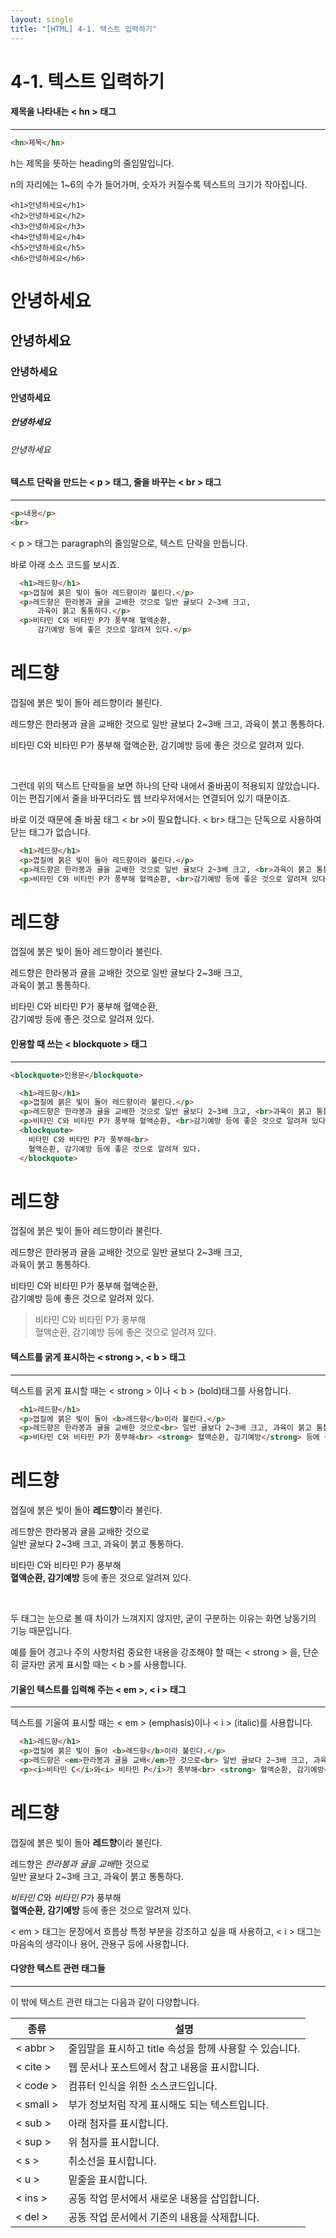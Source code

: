```yaml
---
layout: single
title: "[HTML] 4-1. 텍스트 입력하기"
---
```


# 4-1. 텍스트 입력하기

#### 제목을 나타내는 < hn > 태그

---

```html
<hn>제목</hn>
```

h는 제목을 뜻하는 heading의 줄임말입니다. 

n의 자리에는 1~6의 수가 들어가며, 숫자가 커질수록 텍스트의 크기가 작아집니다. 

```
<h1>안녕하세요</h1>
<h2>안녕하세요</h2>
<h3>안녕하세요</h3>
<h4>안녕하세요</h4>
<h5>안녕하세요</h5>
<h6>안녕하세요</h6>
```

<h1>안녕하세요</h1>
<h2>안녕하세요</h2>
<h3>안녕하세요</h3>
<h4>안녕하세요</h4>
<h5>안녕하세요</h5>
<h6>안녕하세요</h6>



#### 텍스트 단락을 만드는 < p > 태그, 줄을 바꾸는 < br > 태그

---

```html
<p>내용</p>
<br>
```

< p > 태그는  paragraph의 줄임말으로, 텍스트 단락을 만듭니다. 

바로 아래 소스 코드를 보시죠. 

```html
  <h1>레드향</h1>
  <p>껍질에 붉은 빛이 돌아 레드향이라 불린다.</p>
  <p>레드향은 한라봉과 귤을 교배한 것으로 일반 귤보다 2~3배 크고, 
      과육이 붉고 통통하다.</p>
  <p>비타민 C와 비타민 P가 풍부해 혈액순환, 
      감기예방 등에 좋은 것으로 알려져 있다.</p>
```



  <h1>레드향</h1>
  <p>껍질에 붉은 빛이 돌아 레드향이라 불린다.</p>
  <p>레드향은 한라봉과 귤을 교배한 것으로 일반 귤보다 2~3배 크고, 
      과육이 붉고 통통하다.</p>
  <p>비타민 C와 비타민 P가 풍부해 혈액순환, 
      감기예방 등에 좋은 것으로 알려져 있다.</p>
<br>


그런데 위의 텍스트 단락들을 보면 하나의 단락 내에서 줄바꿈이 적용되지 않았습니다. 이는 편집기에서 줄을 바꾸더라도 웹 브라우저에서는 연결되어 있기 때문이죠. 

바로 이것 때문에 줄 바꿈 태그 < br >이 필요합니다. < br> 태그는 단독으로 사용하여 닫는 태그가 없습니다. 

```html
  <h1>레드향</h1>
  <p>껍질에 붉은 빛이 돌아 레드향이라 불린다.</p>
  <p>레드향은 한라봉과 귤을 교배한 것으로 일반 귤보다 2~3배 크고, <br>과육이 붉고 통통하다.</p>
  <p>비타민 C와 비타민 P가 풍부해 혈액순환, <br>감기예방 등에 좋은 것으로 알려져 있다.</p>
```



  <h1>레드향</h1>
  <p>껍질에 붉은 빛이 돌아 레드향이라 불린다.</p>
  <p>레드향은 한라봉과 귤을 교배한 것으로 일반 귤보다 2~3배 크고, <br>과육이 붉고 통통하다.</p>
  <p>비타민 C와 비타민 P가 풍부해 혈액순환, <br>감기예방 등에 좋은 것으로 알려져 있다.</p>



#### 인용할 때 쓰는 < blockquote > 태그

---

```html
<blockquote>인용문</blockquote>
```



```html
  <h1>레드향</h1>
  <p>껍질에 붉은 빛이 돌아 레드향이라 불린다.</p>
  <p>레드향은 한라봉과 귤을 교배한 것으로 일반 귤보다 2~3배 크고, <br>과육이 붉고 통통하다.</p>
  <p>비타민 C와 비타민 P가 풍부해 혈액순환, <br>감기예방 등에 좋은 것으로 알려져 있다.</p>
  <blockquote>
  	비타민 C와 비타민 P가 풍부해<br>
  	혈액순환, 감기예방 등에 좋은 것으로 알려져 있다. 
  </blockquote>
```



  <h1>레드향</h1>
  <p>껍질에 붉은 빛이 돌아 레드향이라 불린다.</p>
  <p>레드향은 한라봉과 귤을 교배한 것으로 일반 귤보다 2~3배 크고, <br>과육이 붉고 통통하다.</p>
  <p>비타민 C와 비타민 P가 풍부해 혈액순환, <br>감기예방 등에 좋은 것으로 알려져 있다.</p>
  <blockquote>
  	비타민 C와 비타민 P가 풍부해<br>
  	혈액순환, 감기예방 등에 좋은 것으로 알려져 있다. 
  </blockquote>



#### 텍스트를 굵게 표시하는 < strong >, < b > 태그

---



텍스트를 굵게 표시할 때는 < strong > 이나 < b > (bold)태그를 사용합니다. 

```html
  <h1>레드향</h1>
  <p>껍질에 붉은 빛이 돌아 <b>레드향</b>이라 불린다.</p>
  <p>레드향은 한라봉과 귤을 교배한 것으로<br> 일반 귤보다 2~3배 크고, 과육이 붉고 통통하다.</p>
  <p>비타민 C와 비타민 P가 풍부해<br> <strong> 혈액순환, 감기예방</strong> 등에 좋은 것으로 알려져 있다.</p>
```



  <h1>레드향</h1>
  <p>껍질에 붉은 빛이 돌아 <b>레드향</b>이라 불린다.</p>
  <p>레드향은 한라봉과 귤을 교배한 것으로<br> 일반 귤보다 2~3배 크고, 과육이 붉고 통통하다.</p>
  <p>비타민 C와 비타민 P가 풍부해<br> <strong> 혈액순환, 감기예방</strong> 등에 좋은 것으로 알려져 있다.</p>

<br>

두 태그는 눈으로 볼 때 차이가 느껴지지 않지만, 굳이 구분하는 이유는 화면 낭동기의 기능 때문입니다. 

예를 들어 경고나 주의 사항처럼 중요한 내용을 강조해야 할 때는 < strong > 을, 단순히 글자만 굵게 표시할 때는 < b >를 사용합니다. 



#### 기울인 텍스트를 입력해 주는 < em >, < i > 태그

---



텍스트를 기울여 표시할 때는 < em > (emphasis)이나 < i > (italic)를 사용합니다. 

```html
  <h1>레드향</h1>
  <p>껍질에 붉은 빛이 돌아 <b>레드향</b>이라 불린다.</p>
  <p>레드향은 <em>한라봉과 귤을 교배</em>한 것으로<br> 일반 귤보다 2~3배 크고, 과육이 붉고 통통하다.</p>
  <p><i>비타민 C</i>와<i> 비타민 P</i>가 풍부해<br> <strong> 혈액순환, 감기예방</strong> 등에 좋은 것으로 알려져 있다.</p>
```

  <h1>레드향</h1>
  <p>껍질에 붉은 빛이 돌아 <b>레드향</b>이라 불린다.</p>
  <p>레드향은 <em>한라봉과 귤을 교배</em>한 것으로<br> 일반 귤보다 2~3배 크고, 과육이 붉고 통통하다.</p>
  <p><i>비타민 C</i>와<i> 비타민 P</i>가 풍부해<br> <strong> 혈액순환, 감기예방</strong> 등에 좋은 것으로 알려져 있다.</p>



< em > 태그는 문장에서 흐름상 특정 부분을 강조하고 싶을 때 사용하고, < i > 태그는 마음속의 생각이나 용어, 관용구 등에 사용합니다. 



#### 다양한 텍스트 관련 태그들

---

 이 밖에 텍스트 관련 태그는 다음과 같이 다양합니다. 

| 종류      | 설명                                                    |
| --------- | ------------------------------------------------------- |
| < abbr >  | 줄임말을 표시하고 title 속성을 함께 사용할 수 있습니다. |
| < cite >  | 웹 문서나 포스트에서 참고 내용을 표시합니다.            |
| < code >  | 컴퓨터 인식을 위한 소스코드입니다.                      |
| < small > | 부가 정보처럼 작게 표시해도 되는 텍스트입니다.          |
| < sub >   | 아래 첨자를 표시합니다.                                 |
| < sup >   | 위 첨자를 표시합니다.                                   |
| < s >     | 취소선을 표시합니다.                                    |
| < u >     | 밑줄을 표시합니다.                                      |
| < ins >   | 공동 작업 문서에서 새로운 내용을 삽입합니다.            |
| < del >   | 공동 작업 문서에서 기존의 내용을 삭제합니다.            |

